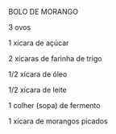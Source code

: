 BOLO DE MORANGO

3 ovos

1 xícara de açúcar

2 xícaras de farinha de trigo

1/2 xícara de óleo

1/2 xícara de leite

1 colher (sopa) de fermento

1 xícara de morangos picados
